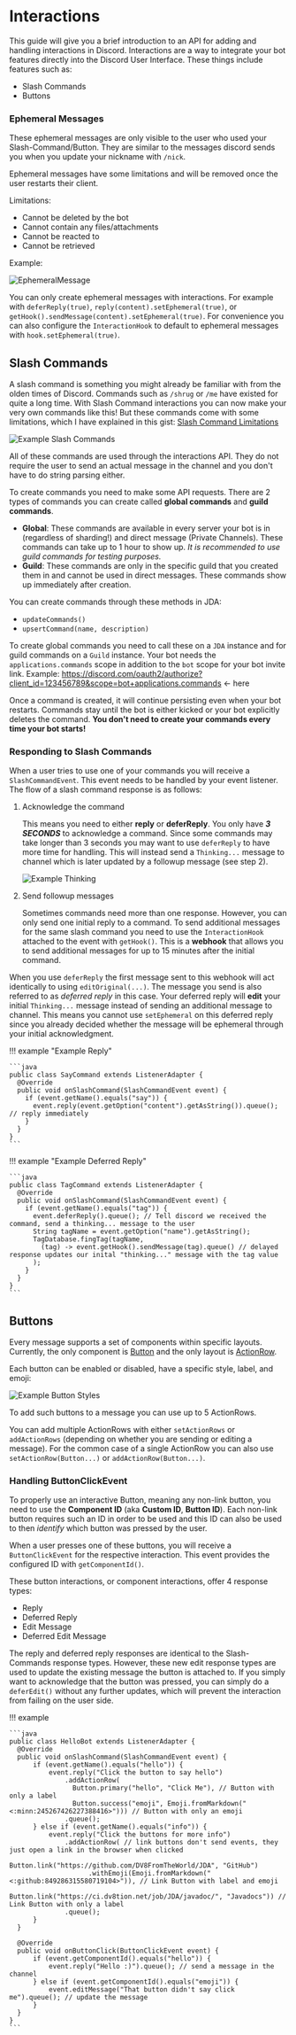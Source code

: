 # Interactions

This guide will give you a brief introduction to an API for adding and handling interactions in Discord. Interactions are a way to integrate your bot features directly into the Discord User Interface. These things include features such as:

- Slash Commands
- Buttons

### Ephemeral Messages

These ephemeral messages are only visible to the user who used your Slash-Command/Button. They are similar to the messages discord sends you when you update your nickname with `/nick`.

Ephemeral messages have some limitations and will be removed once the user restarts their client.

Limitations:

- Cannot be deleted by the bot
- Cannot contain any files/attachments
- Cannot be reacted to
- Cannot be retrieved

Example:

![EphemeralMessage](https://raw.githubusercontent.com/DV8FromTheWorld/JDA/assets/assets/wiki/interactions/EphemeralMessage.png)

You can only create ephemeral messages with interactions. For example with `deferReply(true)`, `reply(content).setEphemeral(true)`, or `getHook().sendMessage(content).setEphemeral(true)`. For convenience you can also configure the `InteractionHook` to default to ephemeral messages with `hook.setEphemeral(true)`.


## Slash Commands

A slash command is something you might already be familiar with from the olden times of Discord. Commands such as `/shrug` or `/me` have existed for quite a long time. With Slash Command interactions you can now make your very own commands like this! But these commands come with some limitations, which I have explained in this gist: [Slash Command Limitations](https://gist.github.com/MinnDevelopment/b883b078fdb69d0e568249cc8bf37fe9)

![Example Slash Commands](https://raw.githubusercontent.com/DV8FromTheWorld/JDA/52377f69d1f3bfba909c51a449ac6b258f606956/assets/wiki/interactions/SlashCommands.png)

All of these commands are used through the interactions API. They do not require the user to send an actual message in the channel and you don't have to do string parsing either.

To create commands you need to make some API requests. There are 2 types of commands you can create called **global commands** and **guild commands**.

- **Global**: These commands are available in every server your bot is in (regardless of sharding!) and direct message (Private Channels). These commands can take up to 1 hour to show up. _It is recommended to use guild commands for testing purposes._
- **Guild**: These commands are only in the specific guild that you created them in and cannot be used in direct messages. These commands show up immediately after creation.

You can create commands through these methods in JDA:

- `updateCommands()`
- `upsertCommand(name, description)`

To create global commands you need to call these on a `JDA` instance and for guild commands on a `Guild` instance. Your bot needs the `applications.commands` scope in addition to the `bot` scope for your bot invite link. Example: <https://discord.com/oauth2/authorize?client_id=123456789&scope=bot+applications.commands> <- here

Once a command is created, it will continue persisting even when your bot restarts. Commands stay until the bot is either kicked or your bot explicitly deletes the command. **You don't need to create your commands every time your bot starts!**

### Responding to Slash Commands

When a user tries to use one of your commands you will receive a `SlashCommandEvent`. This event needs to be handled by your event listener.
The flow of a slash command response is as follows:

1. Acknowledge the command

    This means you need to either **reply** or **deferReply**. You only have ***3 SECONDS*** to acknowledge a command.
    Since some commands may take longer than 3 seconds you may want to use `deferReply` to have more time for handling. This will instead send a `Thinking...` message to channel which is later updated by a followup message (see step 2).

    ![Example Thinking](https://raw.githubusercontent.com/DV8FromTheWorld/JDA/52377f69d1f3bfba909c51a449ac6b258f606956/assets/wiki/interactions/DeferredReply.gif)

2. Send followup messages

    Sometimes commands need more than one response. However, you can only send one initial reply to a command. To send additional messages for the same slash command you need to use the `InteractionHook` attached to the event with `getHook()`. This is a **webhook** that allows you to send additional messages for up to 15 minutes after the initial command.

When you use `deferReply` the first message sent to this webhook will act identically to using `editOriginal(...)`. The message you send is also referred to as *deferred reply* in this case. Your deferred reply will **edit** your initial `Thinking...` message instead of sending an additional message to channel. This means you cannot use `setEphemeral` on this deferred reply since you already decided whether the message will be ephemeral through your initial acknowledgment.

!!! example "Example Reply"

    ```java
    public class SayCommand extends ListenerAdapter {
      @Override
      public void onSlashCommand(SlashCommandEvent event) {
        if (event.getName().equals("say")) {
          event.reply(event.getOption("content").getAsString()).queue(); // reply immediately
        }
      }
    }
    ```

!!! example "Example Deferred Reply"

    ```java
    public class TagCommand extends ListenerAdapter {
      @Override
      public void onSlashCommand(SlashCommandEvent event) {
        if (event.getName().equals("tag")) {
          event.deferReply().queue(); // Tell discord we received the command, send a thinking... message to the user
          String tagName = event.getOption("name").getAsString();
          TagDatabase.fingTag(tagName,
            (tag) -> event.getHook().sendMessage(tag).queue() // delayed response updates our inital "thinking..." message with the tag value
          );
        }
      }
    }
    ```


## Buttons

Every message supports a set of components within specific layouts. Currently, the only component is [Button](https://javadoc.jitpack.io/com/github/dv8fromtheworld/jda/fe6dc24/javadoc/net/dv8tion/jda/api/interactions/components/Button.html) and the only layout is [ActionRow](https://javadoc.jitpack.io/com/github/dv8fromtheworld/jda/fe6dc24/javadoc/net/dv8tion/jda/api/interactions/components/ActionRow.html).

Each button can be enabled or disabled, have a specific style, label, and emoji:

![Example Button Styles](https://raw.githubusercontent.com/DV8FromTheWorld/JDA/52377f69d1f3bfba909c51a449ac6b258f606956/assets/wiki/interactions/ButtonExamples.png)

To add such buttons to a message you can use up to 5 ActionRows.

You can add multiple ActionRows with either `setActionRows` or `addActionRows` (depending on whether you are sending or editing a message).
For the common case of a single ActionRow you can also use `setActionRow(Button...)` or `addActionRow(Button...)`.

### Handling ButtonClickEvent

To properly use an interactive Button, meaning any non-link button, you need to use the **Component ID** (aka **Custom ID**, **Button ID**).
Each non-link button requires such an ID in order to be used and this ID can also be used to then *identify* which button was pressed by the user.

When a user presses one of these buttons, you will receive a `ButtonClickEvent` for the respective interaction. This event provides the configured ID with `getComponentId()`.

These button interactions, or component interactions, offer 4 response types:

- Reply
- Deferred Reply
- Edit Message
- Deferred Edit Message

The reply and deferred reply responses are identical to the Slash-Commands response types. However, these new edit response types are used to update the existing message the button is attached to. If you simply want to acknowledge that the button was pressed, you can simply do a `deferEdit()` without any further updates, which will prevent the interaction from failing on the user side.

!!! example

    ```java
    public class HelloBot extends ListenerAdapter {
      @Override
      public void onSlashCommand(SlashCommandEvent event) {
          if (event.getName().equals("hello")) {
              event.reply("Click the button to say hello")
                  .addActionRow(
                    Button.primary("hello", "Click Me"), // Button with only a label
                    Button.success("emoji", Emoji.fromMarkdown("<:minn:245267426227388416>"))) // Button with only an emoji
                  .queue();
          } else if (event.getName().equals("info")) {
              event.reply("Click the buttons for more info")
                  .addActionRow( // link buttons don't send events, they just open a link in the browser when clicked
                      Button.link("https://github.com/DV8FromTheWorld/JDA", "GitHub")
                        .withEmoji(Emoji.fromMarkdown("<:github:849286315580719104>")), // Link Button with label and emoji
                      Button.link("https://ci.dv8tion.net/job/JDA/javadoc/", "Javadocs")) // Link Button with only a label
                  .queue();
          }
      }

      @Override
      public void onButtonClick(ButtonClickEvent event) {
          if (event.getComponentId().equals("hello")) {
              event.reply("Hello :)").queue(); // send a message in the channel
          } else if (event.getComponentId().equals("emoji")) {
              event.editMessage("That button didn't say click me").queue(); // update the message
          }
      }
    }
    ```